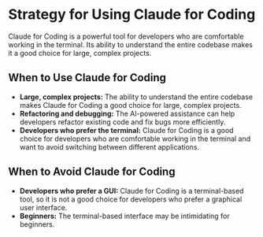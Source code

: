 # Strategy for Using Claude for Coding

Claude for Coding is a powerful tool for developers who are comfortable working in the terminal. Its ability to understand the entire codebase makes it a good choice for large, complex projects.

## When to Use Claude for Coding

*   **Large, complex projects:** The ability to understand the entire codebase makes Claude for Coding a good choice for large, complex projects.
*   **Refactoring and debugging:** The AI-powered assistance can help developers refactor existing code and fix bugs more efficiently.
*   **Developers who prefer the terminal:** Claude for Coding is a good choice for developers who are comfortable working in the terminal and want to avoid switching between different applications.

## When to Avoid Claude for Coding

*   **Developers who prefer a GUI:** Claude for Coding is a terminal-based tool, so it is not a good choice for developers who prefer a graphical user interface.
*   **Beginners:** The terminal-based interface may be intimidating for beginners.
